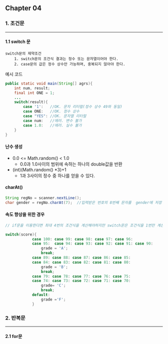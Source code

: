 ## Chapter 04

### 1. 조건문

---

#### 1.1 switch 문

```
switch문의 제약조건
	1. switch문의 조건식 결과는 정수 또는 문자열이어야 한다.
	2. case문의 값은 정수 상수만 가능하며, 중복되지 않아야 한다.
```

예시 코드

```java
public static void main(String[] agrs){
    int num, result;
    final int ONE = 1;
    ...
    switch(result){
        case '1':   //OK. 문자 리터럴(정수 상수 49와 동일)
        case ONE:   //OK. 정수 상수
        case "YES": //OK. 문자열 리터럴
        case num:   //에러. 변수 불가
        case 1.0:   //에러. 실수 불가
    }
}
```

#### 난수 생성

- 0.0 <= Math.random() < 1.0
  - 0.0과 1.0사이의 범위에 속하는 하나의 double값을 반환
- (int)(Math.random() *3)+1
  - 1과 3사이의 정수 중 하나를 얻을 수 있다.

#### charAt()

```java
String regNo = scanner.nextLine();
char gender = regNo.charAt(7);  //입력받은 번호의 8번째 문자를  gender에 저장
```

#### 속도 향상을 위한 경우

```java
// if문을 이용한다면 최대 4번의 조건식을 계산해야하지만 switch문은 조건식을 1번만 계산하면 되므로 빠르다. 그러나 코드가 복잡해저서 좋지 않은 코드가 됨

switch(score){
            case 100: case 99: case 98: case 97: case 96:
            case 95:  case 94: case 93: case 92: case 91: case 90:
                grade = 'A';
                break;
            case 89: case 88: case 87: case 86: case 85:
            case 84: case 83: case 82: case 81: case 80:
                grade = 'B';
                break;
            case 79: case 78: case 77: case 76: case 75:
            case 74: case 73: case 72: case 71: case 70:
                grade= 'C';
                break;
            default:
                grade ='F';
            }
```



### 2. 반복문

---

#### 2.1 for문

